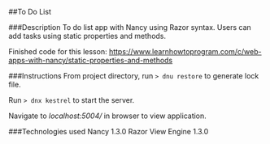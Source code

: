 ##To Do List

###Description
To do list app with Nancy using Razor syntax. Users can add tasks using static properties and methods.

Finished code for this lesson:
https://www.learnhowtoprogram.com/c/web-apps-with-nancy/static-properties-and-methods

###Instructions
From project directory, run `> dnu restore` to generate lock file.

Run `> dnx kestrel` to start the server.

Navigate to <em>localhost:5004/</em> in browser to view application.

###Technologies used
Nancy 1.3.0
Razor View Engine 1.3.0
